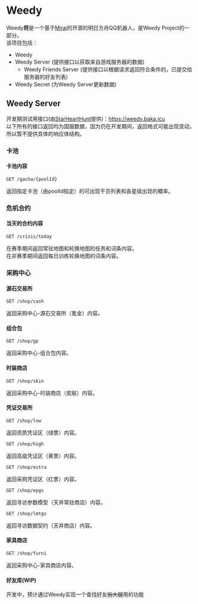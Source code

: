 # Weedy
Weedy**将**是一个基于[Mirai](https://github.com/mamoe/mirai)的开源的明日方舟QQ机器人，是Weedy Project的一部分。  
该项目包括：  
- Weedy 
- Weedy Server (提供接口以获取来自游戏服务器的数据)
    - Weedy Friends Server (提供接口以根据请求返回符合条件的，已提交给服务器的好友列表)
- Weedy Secret (为Weedy Server更新数据)

## Weedy Server
开发期测试用接口(由[StarHeartHunt](https://github.com/StarHeartHunt)提供)：https://weedy.baka.icu  
以下所有的接口返回均为国服数据，因为仍在开发期间，返回格式可能出现变动，所以暂不提供具体的响应体结构。

### 卡池
#### 卡池内容
```
GET /gacha/{poolId}
```
返回指定卡池（由poolId指定）的可出现干员列表和各星级出现的概率。

### 危机合约
#### 当天的合约内容
```
GET /crisis/today
```
在赛季期间返回常驻地图和轮换地图的任务和词条内容。  
在非赛季期间返回每日训练轮换地图的词条内容。

### 采购中心
#### 源石交易所
```
GET /shop/cash
```
返回采购中心-源石交易所（氪金）内容。  
#### 组合包
```
GET /shop/gp
```
返回采购中心-组合包内容。  
#### 时装商店
```
GET /shop/skin
```
返回采购中心-时装商店（皮肤）内容。  
#### 凭证交易所
```
GET /shop/low
```
返回资质凭证区（绿票）内容。  
```
GET /shop/high
```
返回高级凭证区（黄票）内容。  
```
GET /shop/extra
```
返回采购凭证区（红票）内容。  
```
GET /shop/epgs
```
返回寻访参数模型（天井常驻商店）内容。  
```
GET /shop/lmtgs
```
返回寻访数据契约（天井商店）内容。  
#### 家具商店
```
GET /shop/furni
```
返回采购中心-家具商店内容。  
#### 好友库(WIP)
开发中，预计通过Weedy实现一个查找好友~~抱大腿~~用的功能
